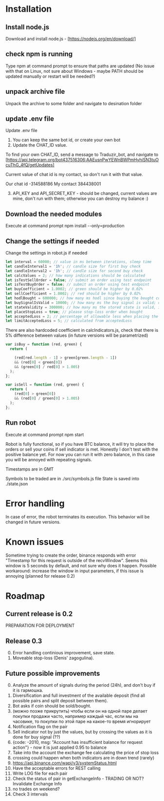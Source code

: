 # Installation

## Install node.js
Download and install node.js - [https://nodejs.org/en/download/]

## check npm is running
Type npm at command prompt to ensure that paths are updated (No issue with that on Linux, not sure about Windows - maybe PATH should be updated manually or restart will be needed?)

## unpack archive file
Unpack the archive to some folder and navigate to desination folder

## update .env file
Update .env file
1) You can keep the same bot id, or create your own bot
2) Update the CHAT_ID value. 

To find your own CHAT_ID, send a message to Traduzir_bot, and navigate to [https://api.telegram.org/bot437516306:AAEusnPwYEWnBWPmHyhiSN3tuOcuThG_4fQ/getUpdates]

Current value of chat id is my contact, so don't run it with that value.

Our chat id  -314588186
My contact    384438001

3) API_KEY and API_SECRET_KEY - should be changed, current values are mine, don't run with them; otherwise you can destroy my balance :)

## Download the needed modules
Execute at command prompt
npm install --only=production

## Change the settings if needed
Change the settings in robot.js if needed
``` javascript
let interval = 60000; // value in ms between iterations, sleep time
let candleInterval1 = '1h'; // candle size for first buy check
let candleInterval2 = '1h'; // candle size for second buy check
let calcValues = 2; // how many indications should be calculated
let isTestSellOrder = false; // submit an order using test endpoint
let isTestBuyOrder = false; // submit an order using test endpoint
let buyCoefficient = 1.0002; // green should be higher by 0.02%
let sellCoefficient = 1.0002; // red should be higher by 0.02%
let hodlBought = 600000; // how many ms hodl since buying the bought coin and ignore the sell signal
let buySignalIsValid = 10000; // how many ms the buy signal is valid; could be set to 0 to prevent any buy
let stateValidity = 300000; // how many ms the stored state is valid, if not valid the state will be reset ({})
let placeStopLoss = true; // please stop-loss order when bought
let acceptedLoss = 2; // percentage of allowable less when placing the stop-loss order
let limitAcceptedLoss = 5; // calculated from acceptedLoss
```

There are also hardcoded coefficient in calcIndicators.js, check that there is 5% difference between values (in future versions will be parametrized)
``` javascript
var isBuy = function (red, green) {
  return (

    (red[red.length - 1] > green[green.length - 1])
    && (red[0] < green[0])
    && (green[0] / red[0] > 1.005)
  );
};

var isSell = function (red, green) {
  return (
    (red[0] > green[0])
    && (red[0] / green[0] > 1.005)
  );
};
```

## Run robot
Execute at command prompt
npm start

Robot is fully functional, so if you have BTC balance, it will try to place the orders or sell your coins if sell indicator is met. Honestly I don't test with the positive balance yet. For now you can run it with zero balance, in this case you will be annoyed with repeating signals. 

Timestamps are in GMT

Symbols to be traded are in ./src/symbols.js file
State is saved into ./state.json 

# Error handling
In case of error, the robot terminates its execution. This behavior will be changed in future versions.

# Known issues
Sometime trying to create the order, binance responds with error "Timestamp for this request is outside of the recvWindow". Seems this window is 5 seconds by default, and not sure why does it happen. Possible workaround: increase the window in input parameters, if this issue is annoying (planned for release 0.2) 

# Roadmap
## Current release is 0.2
PREPARATION FOR DEPLOYMENT
## Release 0.3
0) Error handling continious improvement, save state.
1) Moveable stop-loss (Denis' zagogulina).
## Future possible improvements
0) Analyze the amount of signals during the period (24h), and don't buy if it is гармошка.
1) Diversification and full investment of the available deposit (find all possible pairs and split deposit between them).
2) Bot asks if coin should be sold/bought.
3) (можно позже прикрутить) чтобы если он на одной паре делает покупки продажи часто, например каждый час, если мы на часовике, то покупки по этой паре на какое-то время игнорирует
4) Notification flag on the pair
5) Sell indicator not by just the values, but by crossing the values as it is done for buy signal (??)
6) {code: -2010, msg: "Account has insufficient balance for request action"} - now it is just applied 0.95 to balance
7) Take into the account the exchange fee calculating the price of stop loss
8) crossing could happen when both indicators are in down trend (rarely)
9) https://api.binance.com/wapi/v3/systemStatus.html
10) Have the acceptable errors for REST calling
11) Write LOG file for each pair
12) Check the status of pair in getExchangeInfo - TRADING OR NOT? Invalidate Exchange Info
13) no trades on weekend?
14) Check 3 intervals
